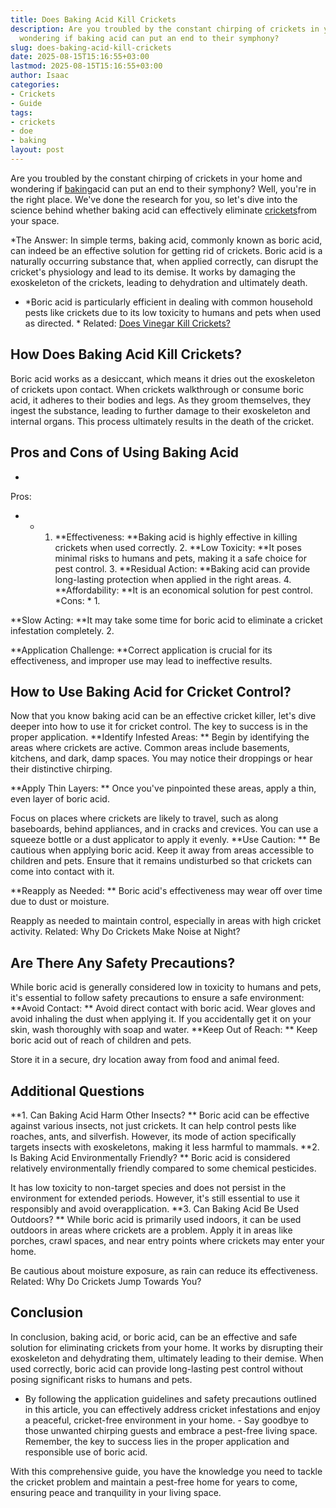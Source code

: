 ```yaml
---
title: Does Baking Acid Kill Crickets
description: Are you troubled by the constant chirping of crickets in your home and
  wondering if baking acid can put an end to their symphony?
slug: does-baking-acid-kill-crickets
date: 2025-08-15T15:16:55+03:00
lastmod: 2025-08-15T15:16:55+03:00
author: Isaac
categories:
- Crickets
- Guide
tags:
- crickets
- doe
- baking
layout: post
---
```

Are you troubled by the constant chirping of crickets in your home and wondering if [baking](https://pestpolicy.com/does-baking-soda-kill-bed-bugs/)acid can put an end to their symphony? Well, you're in the right place. We've done the research for you, so let's dive into the science behind whether baking acid can effectively eliminate [crickets](https://pestpolicy.com/does-vinegar-kill-crickets/)from your space.

*The Answer: In simple terms, baking acid, commonly known as boric acid, can indeed be an effective solution for getting rid of crickets. Boric acid is a naturally occurring substance that, when applied correctly, can disrupt the cricket's physiology and lead to its demise. It works by damaging the exoskeleton of the crickets, leading to dehydration and ultimately death.

* *Boric acid is particularly efficient in dealing with common household pests like crickets due to its low toxicity to humans and pets when used as directed. * Related: [Does Vinegar Kill Crickets? ](https://pestpolicy.com/does-vinegar-kill-crickets/)

##  **How Does Baking Acid Kill Crickets?**

Boric acid works as a desiccant, which means it dries out the exoskeleton of crickets upon contact. When crickets walkthrough or consume boric acid, it adheres to their bodies and legs. As they groom themselves, they ingest the substance, leading to further damage to their exoskeleton and internal organs. This process ultimately results in the death of the cricket.

##  **Pros and Cons of Using Baking Acid**

*
Pros:

- * 1. **Effectiveness: **Baking acid is highly effective in killing crickets when used correctly. 2. **Low Toxicity: **It poses minimal risks to humans and pets, making it a safe choice for pest control. 3. **Residual Action: **Baking acid can provide long-lasting protection when applied in the right areas. 4. **Affordability: **It is an economical solution for pest control. *Cons: * 1.

**Slow Acting: **It may take some time for boric acid to eliminate a cricket infestation completely. 2.

**Application Challenge: **Correct application is crucial for its effectiveness, and improper use may lead to ineffective results.

##  **How to Use Baking Acid for Cricket Control?**

Now that you know baking acid can be an effective cricket killer, let's dive deeper into how to use it for cricket control. The key to success is in the proper application. **Identify Infested Areas: ** Begin by identifying the areas where crickets are active. Common areas include basements, kitchens, and dark, damp spaces. You may notice their droppings or hear their distinctive chirping.

**Apply Thin Layers: ** Once you've pinpointed these areas, apply a thin, even layer of boric acid.

Focus on places where crickets are likely to travel, such as along baseboards, behind appliances, and in cracks and crevices. You can use a squeeze bottle or a dust applicator to apply it evenly. **Use Caution: ** Be cautious when applying boric acid. Keep it away from areas accessible to children and pets. Ensure that it remains undisturbed so that crickets can come into contact with it.

**Reapply as Needed: ** Boric acid's effectiveness may wear off over time due to dust or moisture.

Reapply as needed to maintain control, especially in areas with high cricket activity. Related: Why Do Crickets Make Noise at Night?

##  **Are There Any Safety Precautions?**

While boric acid is generally considered low in toxicity to humans and pets, it's essential to follow safety precautions to ensure a safe environment: **Avoid Contact: ** Avoid direct contact with boric acid. Wear gloves and avoid inhaling the dust when applying it. If you accidentally get it on your skin, wash thoroughly with soap and water. **Keep Out of Reach: ** Keep boric acid out of reach of children and pets.

Store it in a secure, dry location away from food and animal feed.

##  **Additional Questions**

**1. Can Baking Acid Harm Other Insects? ** Boric acid can be effective against various insects, not just crickets. It can help control pests like roaches, ants, and silverfish. However, its mode of action specifically targets insects with exoskeletons, making it less harmful to mammals. **2. Is Baking Acid Environmentally Friendly? ** Boric acid is considered relatively environmentally friendly compared to some chemical pesticides.

It has low toxicity to non-target species and does not persist in the environment for extended periods. However, it's still essential to use it responsibly and avoid overapplication. **3. Can Baking Acid Be Used Outdoors? ** While boric acid is primarily used indoors, it can be used outdoors in areas where crickets are a problem. Apply it in areas like porches, crawl spaces, and near entry points where crickets may enter your home.

Be cautious about moisture exposure, as rain can reduce its effectiveness. Related: Why Do Crickets Jump Towards You?

##  **Conclusion**

In conclusion, baking acid, or boric acid, can be an effective and safe solution for eliminating crickets from your home. It works by disrupting their exoskeleton and dehydrating them, ultimately leading to their demise. When used correctly, boric acid can provide long-lasting pest control without posing significant risks to humans and pets.

- By following the application guidelines and safety precautions outlined in this article, you can effectively address cricket infestations and enjoy a peaceful, cricket-free environment in your home. - Say goodbye to those unwanted chirping guests and embrace a pest-free living space. Remember, the key to success lies in the proper application and responsible use of boric acid.

With this comprehensive guide, you have the knowledge you need to tackle the cricket problem and maintain a pest-free home for years to come, ensuring peace and tranquility in your living space.
